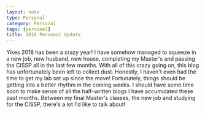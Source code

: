 ```yaml
---
layout: note
type: Personal
category: Personal
tags: [personal]
title: 2018 Personal Update
---
```


Yikes 2018 has been a crazy year! I have somehow managed to squeeze in a new job, new husband, new house, completing my Master's and passing the CISSP all in the last few months. With all of this crazy going on, this blog has unfortunately been left to collect dust. Honestly, I haven't even had the time to get my lab set up since the move! Fortunately, things should be getting into a better rhythm in the coming weeks. I should have some time soon to make sense of all the  half-written blogs I have accumulated these past months. Between my final Master's classes, the new job and studying for the CISSP, there's a lot I'd like to talk about!